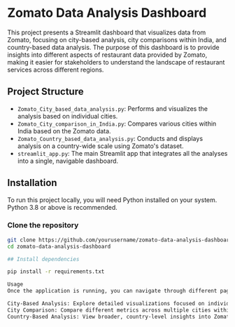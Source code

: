 # Zomato Data Analysis Dashboard

This project presents a Streamlit dashboard that visualizes data from Zomato, focusing on city-based analysis, city comparisons within India, and country-based data analysis. The purpose of this dashboard is to provide insights into different aspects of restaurant data provided by Zomato, making it easier for stakeholders to understand the landscape of restaurant services across different regions.

## Project Structure

- `Zomato_City_based_data_analysis.py`: Performs and visualizes the analysis based on individual cities.
- `Zomato_City_comparison_in_India.py`: Compares various cities within India based on the Zomato data.
- `Zomato_Country_based_data_analysis.py`: Conducts and displays analysis on a country-wide scale using Zomato's dataset.
- `streamlit_app.py`: The main Streamlit app that integrates all the analyses into a single, navigable dashboard.

## Installation

To run this project locally, you will need Python installed on your system. Python 3.8 or above is recommended.

### Clone the repository

```bash
git clone https://github.com/yourusername/zomato-data-analysis-dashboard.git
cd zomato-data-analysis-dashboard

## Install dependencies

pip install -r requirements.txt

Usage
Once the application is running, you can navigate through different pages via the sidebar to explore various analyses:

City-Based Analysis: Explore detailed visualizations focused on individual cities.
City Comparison: Compare different metrics across multiple cities within India.
Country-Based Analysis: View broader, country-level insights into Zomato's data.
